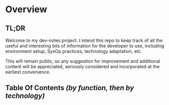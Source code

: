 # Overview
## TL;DR
Welcome to my dev-notes project.  I intend this repo to keep track of all the useful and interesting bits of information for the developer to use, including environment setup, SysOp practices, technology adaptation, etc.

This will remain public, so any suggestion for improvement and additional content will be appreciated, seriously considered and incorporated at the earliest convenience.

## Table Of Contents _(by function, then by technology)_

